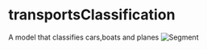 # transportsClassification
A model that classifies cars,boats and planes
![Segment](https://user-images.githubusercontent.com/97020905/220262721-0ab98d27-3dfd-40ac-812b-c0d222383a82.jpeg)
